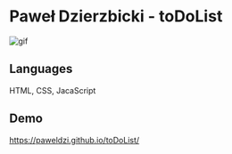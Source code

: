 # Paweł Dzierzbicki - toDoList

![gif](https://im3.ezgif.com/tmp/ezgif-3-f94a4b4777.gif)

## Languages
HTML, CSS, JacaScript

## Demo 
https://paweldzi.github.io/toDoList/
